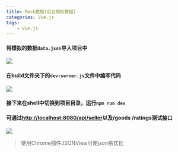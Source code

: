 ```yaml
---
title: Mock数据(后台模拟数据)
categories: Vue.js
tags: 
    - Vue.js
---
```

#### 将模拟的数据`data.json`导入项目中
![](http://p1.bpimg.com/567571/d5c35f4f128a438a.png)
#### 在build文件夹下的`dev-server.js`文件中编写代码
![](http://i1.piimg.com/567571/5cab2dde9080b257.png)
#### 接下来在shell中切换到项目目录，运行`npm run dev`
#### 可通过<a href="http://localhost:8080/api/seller">http://localhost:8080/api/seller</a>以及/goods /ratings测试接口
![](http://p1.bpimg.com/567571/6c5758b849d1e41c.png)
>使用Chrome插件JSONView可使json格式化